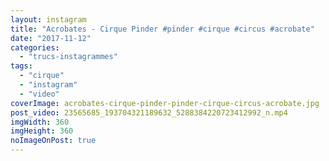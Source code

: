 ```yaml
---
layout: instagram
title: "Acrobates - Cirque Pinder #pinder #cirque #circus #acrobate"
date: "2017-11-12"
categories: 
  - "trucs-instagrammes"
tags: 
  - "cirque"
  - "instagram"
  - "video"
coverImage: acrobates-cirque-pinder-pinder-cirque-circus-acrobate.jpg
post_video: 23565685_193704321189632_5288384220723412992_n.mp4
imgWidth: 360
imgHeight: 360
noImageOnPost: true
---
```

